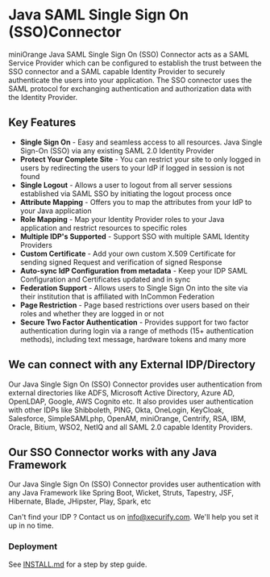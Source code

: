 # Java SAML Single Sign On (SSO)Connector

miniOrange Java SAML Single Sign On (SSO) Connector acts as a SAML Service Provider which can be configured to establish the trust between the SSO connector and a SAML capable Identity Provider to securely authenticate the users into your application. The SSO connector uses the SAML protocol for exchanging authentication and authorization data with the Identity Provider.

## Key Features
* **Single Sign On** - Easy and seamless access to all resources. Java Single Sign-On (SSO) via any existing SAML 2.0 Identity Provider
* **Protect Your Complete Site** - You can restrict your site to only logged in users by redirecting the users to your IdP if logged in session is not found
* **Single Logout** - Allows a user to logout from all server sessions established via SAML SSO by initiating the logout process once
* **Attribute Mapping** - Offers you to map the attributes from your IdP to your Java application
* **Role Mapping** - Map your Identity Provider roles to your Java application and restrict resources to specific roles
* **Multiple IDP's Supported** - Support SSO with multiple SAML Identity Providers
* **Custom Certificate** - Add your own custom X.509 Certificate for sending signed Request and verification of signed Response
* **Auto-sync IdP Configuration from metadata** - Keep your IDP SAML Configuration and Certificates updated and in sync
* **Federation Support** - Allows users to Single Sign On into the site via their institution that is affiliated with InCommon Federation
* **Page Restriction** - Page based restrictions over users based on their roles and whether they are logged in or not
* **Secure Two Factor Authentication** - Provides support for two factor authentication during login via a range of methods (15+ authentication methods), including text message, hardware tokens and many more

## We can connect with any External IDP/Directory
Our Java Single Sign On (SSO) Connector provides user authentication from external directories like ADFS, Microsoft Active Directory, Azure AD, OpenLDAP, Google, AWS Cognito etc. It also provides user authentication with other IDPs like Shibboleth, PING, Okta, OneLogin, KeyCloak, Salesforce, SimpleSAMLphp, OpenAM, miniOrange, Centrify, RSA, IBM, Oracle, Bitium, WSO2, NetIQ and all SAML 2.0 capable Identity Providers.

## Our SSO Connector works with any Java Framework
Our Java Single Sign On (SSO) Connector provides user authentication with any Java Framework like Spring Boot, Wicket, Struts, Tapestry, JSF, Hibernate, Blade, JHipster, Play, Spark, etc

Can't find your IDP ? Contact us on [info@xecurify.com](mailto:info@xecurify.com). We'll help you set it up in no time.

### Deployment
See [INSTALL.md](docs/INSTALL.md) for a step by step guide.